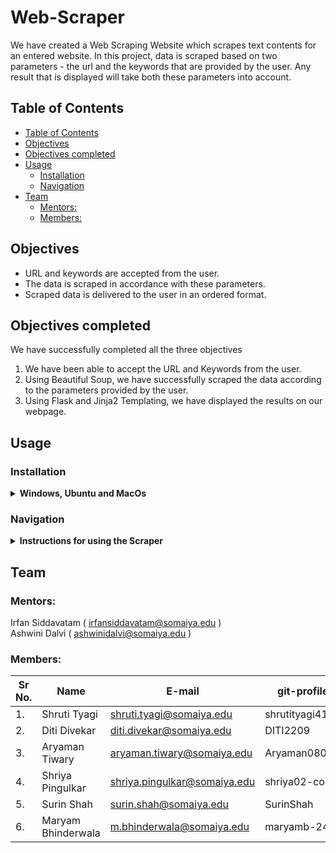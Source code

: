 # Web-Scraper

We have created a Web Scraping Website which scrapes text contents for an entered website. In this project, data is scraped based on two parameters - the url and the keywords that are provided by the user.  Any result that is displayed will take both these parameters into account.

## Table of Contents
- [Table of Contents](#table-of-contents)
- [Objectives](#objectives)
- [Objectives completed](#objectives-completed)
- [Usage](#usage)
  - [Installation](#installation)
  - [Navigation](#navigation)
- [Team](#team)
  - [Mentors:](#mentors)
  - [Members:](#members)

## Objectives
* URL and keywords are accepted from the user.
* The data is scraped in accordance with these parameters.
* Scraped data is delivered to the user in an ordered format.

## Objectives completed 
We have successfully completed all the three objectives
  1. We have been able to accept the URL and Keywords from the user.
  2. Using Beautiful Soup, we have successfully scraped the data according to the parameters provided by the user.
  3. Using Flask and Jinja2 Templating, we have displayed the results on our webpage.

## Usage

### Installation 

<details>
    <summary><b>Windows, Ubuntu and MacOs</b></summary>

   1. Make sure you have the Python Interpreter with the following modules installed :
      -requests
      -re
      -bs4
      -flask
  2. Clone the repository or Download the Code
  3. Open your terminal and run the python file (app.py)
  4. A link will appear after running this file.
  5. Click on this link and use the web scraper.
</details>

### Navigation

<details>
    <summary><b>Instructions for using the Scraper</b></summary>

   1. After you open the website on your preffered browser, Input the required url along with the necessary keywords.
   2. Press the Enter button on your keyboard.
   3. You will then be redirected to the results page where the scraped data result will be displayed.
</details>

## Team

### Mentors:
Irfan Siddavatam ( irfansiddavatam@somaiya.edu )<br>
Ashwini Dalvi ( ashwinidalvi@somaiya.edu )

### Members:
| Sr No. | Name               | E-mail                       | git-profile     |
| -------| -------------------| -----------------------------| ----------------|
| 1.     | Shruti Tyagi       | shruti.tyagi@somaiya.edu     | shrutityagi4102 |
| 2.     | Diti Divekar       | diti.divekar@somaiya.edu     | DITI2209        |
| 3.     | Aryaman Tiwary     | aryaman.tiwary@somaiya.edu   | Aryaman0809     |
| 4.     | Shriya Pingulkar   | shriya.pingulkar@somaiya.edu | shriya02-coder  |
| 5.     | Surin Shah         | surin.shah@somaiya.edu       | SurinShah       |
| 6.     | Maryam Bhinderwala | m.bhinderwala@somaiya.edu    | maryamb-24      |
